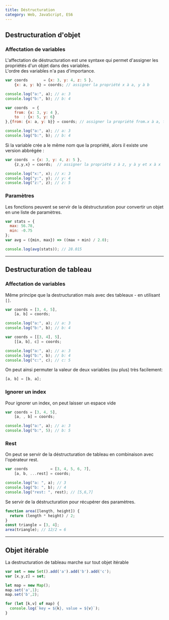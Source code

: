 ```yaml
---
title: Déstructuration
category: Web, JavaScript, ES6
---
```


## Destructuration d'objet

### Affectation de variables

L'affectation de déstructuration est une syntaxe qui permet d'assigner les propriétés d'un objet dans des variables.  
L'ordre des variables n'a pas d'importance.

``` js
var coords       = {x: 3, y: 4, z: 5 },
    {x: a, y: b} = coords; // assigner la propriété x à a, y à b

console.log("a:", a); // a: 3
console.log("b:", b); // b: 4
```

``` js
var coords  = {
    from: {x: 3, y: 4 },
    to  : {x: 5, y: 6}
},{from: {x: a, y: b}} = coords; // assigner la propriété from.x à a, from.y à b

console.log("a:", a); // a: 3
console.log("b:", b); // b: 4
```

Si la variable crée a le même nom que la propriété, alors il existe une version abbrégée :

``` js
var coords  = {x: 3, y: 4, z: 5 },
    {z,y,x} = coords;  // assigner la propriété z à z, y à y et x à x

console.log("x:", x); // x: 3
console.log("y:", y); // y: 4
console.log("z:", z); // z: 5
```

### Paramètres

Les fonctions peuvent se servir de la déstructuration pour convertir un objet en une liste de paramètres.

``` js
var stats = {
  max: 56.78,
  min: -0.75
};
var avg = ({min, max}) => ((max + min) / 2.0);

console.log(avg(stats)); // 28.015
```

---

## Destructuration de tableau

### Affectation de variables

Même principe que la destructuration mais avec des tableaux - en utilisant `[]`.

``` js
var coords = [3, 4, 5],
    [a, b] = coords;

console.log("a:", a); // a: 3
console.log("b:", b); // b: 4
```

``` js
var coords = [[3, 4], 5],
    [[a, b], c] = coords;

console.log("a:", a); // a: 3
console.log("b:", b); // b: 4
console.log("c:", c); // c: 5
```

On peut ainsi permuter la valeur de deux variables (ou plus) très facilement:

``` js
[a, b] = [b, a];
```

### Ignorer un index

Pour ignorer un index, on peut laisser un espace vide

``` js
var coords = [3, 4, 5],
    [a, , b] = coords;

console.log("a:", a); // a: 3
console.log("b:", 5); // b: 5
```

### Rest

On peut se servir de la déstructuration de tableau en combinaison avec l'opérateur rest.

``` js
var coords          = [3, 4, 5, 6, 7],
    [a, b, ...rest] = coords;

console.log("a: ", a); // 3
console.log("b: ", b); // 4
console.log("rest: ", rest); // [5,6,7]
```

Se servir de la déstructuration pour récupérer des paramètres.

``` js
function area([length, height]) {
  return (length * height) / 2;
}
const triangle = [3, 4];
area(triangle); // 12/2 = 6
```

---

## Objet itérable

La destructuration de tableau marche sur tout objet itérable

``` js
var set = new Set().add('a').add('b').add('c');
var [x,y,z] = set;
```

``` js
let map = new Map();
map.set('a',1);
map.set('b',2);

for (let [k,v] of map) {
  console.log(`key = ${k}, value = ${v}`);
}
```
